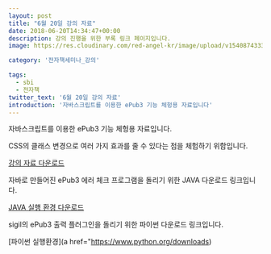 ```yaml
---
layout: post
title: "6월 20일 강의 자료"
date: 2018-06-20T14:34:47+00:00
description: 강의 진행을 위한 부록 링크 페이지입니다.
image: https://res.cloudinary.com/red-angel-kr/image/upload/v1540874333/blog_img/seminar.jpg

category: '전자책세미나_강의'

tags: 
  - sbi
  - 전자책
twitter_text: '6월 20일 강의 자료'
introduction: '자바스크립트를 이용한 ePub3 기능 체헝용 자료입니다'
---
```


자바스크립트를 이용한 ePub3 기능 체헝용 자료입니다.
  
CSS의 클래스 변경으로 여러 가지 효과를 줄 수 있다는 점을 체험하기 위함입니다.

[강의 자료 다운로드](https://drive.google.com/drive/folders/1iquC3PkU8QpuMEBRAq7A1-0QAwImKnd5?usp=sharing)

자바로 만들어진 ePub3 에러 체크 프로그램을 돌리기 위한 JAVA 다운로드 링크입니다.
  
[JAVA 실행 환경 다운로드](https://www.java.com/ko/download/)

sigil의 ePub3 출력 플러그인을 돌리기 위한 파이썬 다운로드 링크입니다.
  
[파이썬 실행환경](a href="https://www.python.org/downloads)